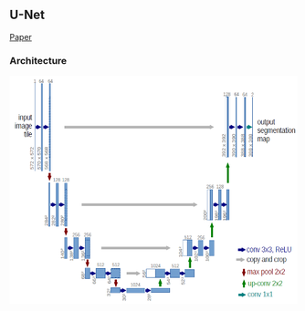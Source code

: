 ## U-Net
[Paper](https://arxiv.org/pdf/1505.04597.pdf)  

### Architecture
<div align='center'>
  <img src='https://github.com/Luxlios/Figure/blob/main/CNN/U-Net.png'height='400'>
</div>
